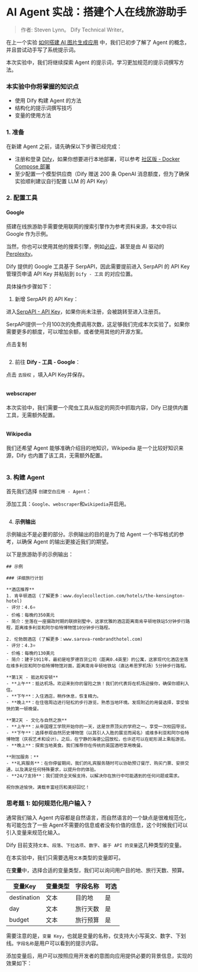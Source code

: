 # AI Agent 实战：搭建个人在线旅游助手

> 作者: Steven Lynn。 Dify Technical Writer。

在上一个实验 [如何搭建 AI 图片生成应用](build-ai-image-generation-app.md) 中，我们已初步了解了 Agent 的概念，并且尝试动手写了系统提示词。

本次实验中，我们将继续探索 Agent 的提示词，学习更加规范的提示词撰写方法。

### 本实验中你将掌握的知识点

* 使用 Dify 构建 Agent 的方法
* 结构化的提示词撰写技巧
* 变量的使用方法

### 1. 准备

在新建 Agent 之前，请先确保以下步骤已经完成：

* 注册和登录 [Dify](https://dify.ai)，如果你想要进行本地部署，可以参考 [社区版 - Docker Compose 部署](../../getting-started/install-self-hosted/docker-compose.md)
* 至少配置一个模型供应商（Dify 赠送 200 条 OpenAI 消息额度，但为了确保实验顺利建议自行配置 LLM 的 API Key）

### 2. 配置工具

#### Google

搭建在线旅游助手需要使用联网的搜索引擎作为参考资料来源，本文中将以 Google 作为示例。

当然，你也可以使用其他的搜索引擎，例如[必应](https://docs.dify.ai/zh-hans/guides/tools/tool-configuration/bing)，甚至是由 AI 驱动的 [Perplexity](https://docs.dify.ai/zh-hans/guides/tools/tool-configuration/perplexity)。

Dify 提供的 Google 工具基于 SerpAPI，因此需要提前进入 SerpAPI 的 API Key 管理页申请 API Key 并粘贴到 `Dify - 工具` 的对应位置。

具体操作步骤如下：

1. 新增 SerpAPI 的 API Key：

进入[SerpAPI - API Key](https://serpapi.com/manage-api-key)，如果你尚未注册，会被跳转至进入注册页。

SerpAPI提供一个月100次的免费调用次数，这足够我们完成本次实验了。如果你需要更多的额度，可以增加余额，或者使用其他的开源方案。

点击复制

<figure><img src="https://assets-docs.dify.ai/dify-enterprise-mintlify/zh_CN/workshop/basic/cf8870ff01bfb944da7ddbd073e9cc41.png" alt=""><figcaption></figcaption></figure>

2. 前往 **Dify - 工具 - Google**：

点击 `去授权` ，填入API Key并保存。

<figure><img src="https://assets-docs.dify.ai/dify-enterprise-mintlify/zh_CN/workshop/basic/e9726a2e68cbe8f957f8394b5ca47049.png" alt=""><figcaption></figcaption></figure>

#### webscraper

本次实验中，我们需要一个爬虫工具从指定的网页中抓取内容，Dify 已提供内置工具，无需额外配置。

<figure><img src="https://assets-docs.dify.ai/dify-enterprise-mintlify/zh_CN/workshop/basic/516c649bc0d8f2d1c81ba8b5bb28638c.png" alt=""><figcaption></figcaption></figure>

#### Wikipedia

我们还希望 Agent 能够准确介绍目的地知识，Wikipedia 是一个比较好知识来源，Dify 也内置了该工具，无需额外配置。

<figure><img src="https://assets-docs.dify.ai/dify-enterprise-mintlify/zh_CN/workshop/basic/53ebce24e49543b83d6c5581525d4e30.png" alt=""><figcaption></figcaption></figure>

### 3. 构建 Agent

首先我们选择 `创建空白应用 - Agent`：

添加工具：`Google`、`webscraper`和`wikipedia`并启用。

<figure><img src="https://assets-docs.dify.ai/dify-enterprise-mintlify/zh_CN/workshop/basic/6799204e6259ab41f22f85e285466c22.png" alt=""><figcaption></figcaption></figure>

4. **示例输出**

示例输出不是必要的部分。示例输出的目的是为了给 Agent 一个书写格式的参考，以确保 Agent 的输出更接近我们的期望。

以下是旅游助手的示例输出：

```
## 示例

### 详细旅行计划

**酒店推荐**
1. 肯辛顿酒店 (了解更多：www.doylecollection.com/hotels/the-kensington-hotel)
- 评分：4.6⭐
- 价格：每晚约350美元
- 简介：坐落在一座摄政时期的联排别墅中，这家优雅的酒店距离南肯辛顿地铁站5分钟步行路程，距离维多利亚和阿尔伯特博物馆10分钟步行路程。

2. 伦勃朗酒店 (了解更多：www.sarova-rembrandthotel.com)
- 评分：4.3⭐
- 价格：每晚约130美元
- 简介：建于1911年，最初是哈罗德百货公司（距离0.4英里）的公寓，这家现代化酒店坐落在维多利亚和阿尔伯特博物馆对面，距离南肯辛顿地铁站（直达希思罗机场）5分钟步行路程。

**第1天 - 抵达和安顿**
- **上午**：抵达机场。欢迎来到你的冒险之旅！我们的代表将在机场迎接你，确保你顺利入住。
- **下午**：入住酒店，稍作休息，恢复精力。
- **晚上**：在住宿周边进行轻松的步行游览，熟悉当地环境。发现附近的用餐选择，享受愉快的第一顿晚餐。

**第2天 - 文化与自然之旅**
- **上午**：从帝国理工学院开始你的一天，这是世界顶尖的学府之一。享受一次校园导览。
- **下午**：选择参观自然历史博物馆（以其引人入胜的展览而闻名）或维多利亚和阿尔伯特博物馆（庆祝艺术和设计）。之后，在宁静的海德公园放松，也许还可以在蛇形湖上乘船游览。
- **晚上**：探索当地美食。我们推荐你在传统的英国酒吧享用晚餐。

**附加服务：**
- **礼宾服务**：在你停留期间，我们的礼宾服务随时可以协助预订餐厅、购买门票、安排交通，以及满足任何特殊要求，以提升你的体验。
- **24/7支持**：我们提供全天候支持，以解决你在旅行中可能遇到的任何问题或需求。

祝你旅途愉快，满载丰富经历和美好回忆！
```

### 思考题 1: 如何规范化用户输入？

通常我们输入 Agent 内容都是自然语言，而自然语言的一个缺点是很难规范化，有可能包含了一些 Agent不需要的信息或者没有价值的信息，这个时候我们可以引入变量来规范化输入。

Dify 目前支持`文本`、`段落`、`下拉选项`、`数字`、`基于 API 的变量`这几种类型的变量。

在本实验中，我们只需要选用`文本`类型的变量即可。

在**变量**中，选择合适的变量类型，我们可以询问用户目的地、旅行天数、预算。

| 变量Key       | 变量类型 | 字段名称 | 可选 |
| ----------- | ---- | ---- | -- |
| destination | 文本   | 目的地  | 是  |
| day         | 文本   | 旅行天数 | 是  |
| budget      | 文本   | 旅行预算 | 是  |

需要注意的是，`变量 Key`，也就是变量的名称，仅支持大小写英文、数字、下划线。`字段名称`是用户可以看到的提示内容。

添加变量后，用户可以按照应用开发者的意图向应用提供必要的背景信息，实现的效果如下：

<figure><img src="https://assets-docs.dify.ai/dify-enterprise-mintlify/zh_CN/workshop/basic/927260e8e6198b98f3b9406f856c0240.png" alt=""><figcaption></figcaption></figure>
